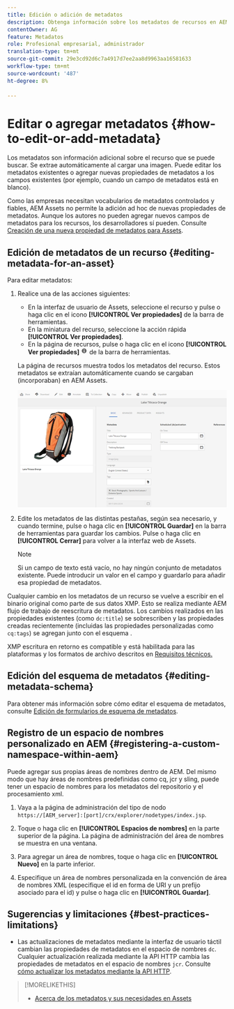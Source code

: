 ```yaml
---
title: Edición o adición de metadatos
description: Obtenga información sobre los metadatos de recursos en AEM Assets y sobre las distintas formas de editarlos.
contentOwner: AG
feature: Metadatos
role: Profesional empresarial, administrador
translation-type: tm+mt
source-git-commit: 29e3cd92d6c7a4917d7ee2aa8d9963aa16581633
workflow-type: tm+mt
source-wordcount: '487'
ht-degree: 8%

---
```



# Editar o agregar metadatos {#how-to-edit-or-add-metadata}

Los metadatos son información adicional sobre el recurso que se puede buscar. Se extrae automáticamente al cargar una imagen. Puede editar los metadatos existentes o agregar nuevas propiedades de metadatos a los campos existentes (por ejemplo, cuando un campo de metadatos está en blanco).

Como las empresas necesitan vocabularios de metadatos controlados y fiables, AEM Assets no permite la adición ad hoc de nuevas propiedades de metadatos. Aunque los autores no pueden agregar nuevos campos de metadatos para los recursos, los desarrolladores sí pueden. Consulte [Creación de una nueva propiedad de metadatos para Assets](meta-edit.md#editing-metadata-schema).

## Edición de metadatos de un recurso {#editing-metadata-for-an-asset}

Para editar metadatos:

1. Realice una de las acciones siguientes:

   * En la interfaz de usuario de Assets, seleccione el recurso y pulse o haga clic en el icono **[!UICONTROL Ver propiedades]** de la barra de herramientas.
   * En la miniatura del recurso, seleccione la acción rápida **[!UICONTROL Ver propiedades]**.
   * En la página de recursos, pulse o haga clic en el icono **[!UICONTROL Ver propiedades]** ![icono de información](assets/do-not-localize/info_icon.png) de la barra de herramientas.

   La página de recursos muestra todos los metadatos del recurso. Estos metadatos se extraían automáticamente cuando se cargaban (incorporaban) en AEM Assets.

   ![chlimage_1-169](assets/chlimage_1-169.png)

1. Edite los metadatos de las distintas pestañas, según sea necesario, y cuando termine, pulse o haga clic en **[!UICONTROL Guardar]** en la barra de herramientas para guardar los cambios. Pulse o haga clic en **[!UICONTROL Cerrar]** para volver a la interfaz web de Assets.

   >[!NOTE]
   >
   >Si un campo de texto está vacío, no hay ningún conjunto de metadatos existente. Puede introducir un valor en el campo y guardarlo para añadir esa propiedad de metadatos.

Cualquier cambio en los metadatos de un recurso se vuelve a escribir en el binario original como parte de sus datos XMP. Esto se realiza mediante AEM flujo de trabajo de reescritura de metadatos. Los cambios realizados en las propiedades existentes (como `dc:title`) se sobrescriben y las propiedades creadas recientemente (incluidas las propiedades personalizadas como `cq:tags`) se agregan junto con el esquema .

XMP escritura en retorno es compatible y está habilitada para las plataformas y los formatos de archivo descritos en [Requisitos técnicos.](/help/sites-deploying/technical-requirements.md)

## Edición del esquema de metadatos {#editing-metadata-schema}

Para obtener más información sobre cómo editar el esquema de metadatos, consulte [Edición de formularios de esquema de metadatos](metadata-schemas.md#editing-metadata-schema-forms).

## Registro de un espacio de nombres personalizado en AEM {#registering-a-custom-namespace-within-aem}

Puede agregar sus propias áreas de nombres dentro de AEM. Del mismo modo que hay áreas de nombres predefinidas como cq, jcr y sling, puede tener un espacio de nombres para los metadatos del repositorio y el procesamiento xml.

1. Vaya a la página de administración del tipo de nodo `https://[AEM_server]:[port]/crx/explorer/nodetypes/index.jsp`.
1. Toque o haga clic en **[!UICONTROL Espacios de nombres]** en la parte superior de la página. La página de administración del área de nombres se muestra en una ventana.

1. Para agregar un área de nombres, toque o haga clic en **[!UICONTROL Nuevo]** en la parte inferior.
1. Especifique un área de nombres personalizada en la convención de área de nombres XML (especifique el id en forma de URI y un prefijo asociado para el id) y pulse o haga clic en **[!UICONTROL Guardar]**.

## Sugerencias y limitaciones {#best-practices-limitations}

* Las actualizaciones de metadatos mediante la interfaz de usuario táctil cambian las propiedades de metadatos en el espacio de nombres `dc`. Cualquier actualización realizada mediante la API HTTP cambia las propiedades de metadatos en el espacio de nombres `jcr`. Consulte [cómo actualizar los metadatos mediante la API HTTP](/help/assets/mac-api-assets.md#update-asset-metadata).

>[!MORELIKETHIS]
>
>* [Acerca de los metadatos y sus necesidades en Assets](metadata.md)